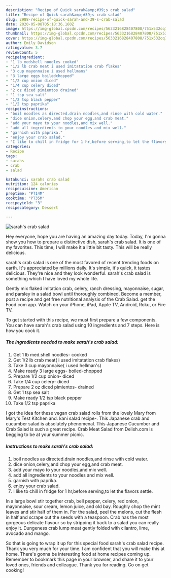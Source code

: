 ```yaml
---
description: "Recipe of Quick sarah&amp;#39;s crab salad"
title: "Recipe of Quick sarah&amp;#39;s crab salad"
slug: 2988-recipe-of-quick-sarah-and-39-s-crab-salad
date: 2020-05-08T05:18:36.160Z
image: https://img-global.cpcdn.com/recipes/5633216828407808/751x532cq70/sarahs-crab-salad-recipe-main-photo.jpg
thumbnail: https://img-global.cpcdn.com/recipes/5633216828407808/751x532cq70/sarahs-crab-salad-recipe-main-photo.jpg
cover: https://img-global.cpcdn.com/recipes/5633216828407808/751x532cq70/sarahs-crab-salad-recipe-main-photo.jpg
author: Emily Davidson
ratingvalue: 3.7
reviewcount: 5
recipeingredient:
- "1 lb medshell noodles cooked"
- "1/2 lb crab meat i used imitatation crab flakes"
- "3 cup mayonnaise i used hellmans"
- "3 large eggs boiledchopped"
- "1/2 cup onion diced"
- "1/4 cup celery diced"
- "2 oz diced pimientos drained"
- "1 tsp sea salt"
- "1/2 tsp black pepper"
- "1/2 tsp paprika"
recipeinstructions:
- "boil noodles as directed.drain noodles,and rinse with cold water."
- "dice onion,celery,and chop your egg,and crab meat."
- "add your mayo to your noodles,and mix well."
- "add all ingredients to your noodles and mix well."
- "garnish with paprika."
- "enjoy your crab salad."
- "I like to chill in fridge for 1 hr,before serving,to let the flavors settle."
categories:
- Recipe
tags:
- sarahs
- crab
- salad

katakunci: sarahs crab salad 
nutrition: 124 calories
recipecuisine: American
preptime: "PT14M"
cooktime: "PT35M"
recipeyield: "3"
recipecategory: Dessert

---
```



![sarah&#39;s crab salad](https://img-global.cpcdn.com/recipes/5633216828407808/751x532cq70/sarahs-crab-salad-recipe-main-photo.jpg)

Hey everyone, hope you are having an amazing day today. Today, I'm gonna show you how to prepare a distinctive dish, sarah&#39;s crab salad. It is one of my favorites. This time, I will make it a little bit tasty. This will be really delicious.

sarah&#39;s crab salad is one of the most favored of recent trending foods on earth. It's appreciated by millions daily. It's simple, it's quick, it tastes delicious. They're nice and they look wonderful. sarah&#39;s crab salad is something which I have loved my whole life.

Gently mix flaked imitation crab, celery, ranch dressing, mayonnaise, sugar, and parsley in a salad bowl until thoroughly combined. Become a member, post a recipe and get free nutritional analysis of the Crab Salad. get the Food.com app. Watch on your iPhone, iPad, Apple TV, Android, Roku, or Fire TV.


To get started with this recipe, we must first prepare a few components. You can have sarah&#39;s crab salad using 10 ingredients and 7 steps. Here is how you cook it.

<!--inarticleads1-->

##### The ingredients needed to make sarah&#39;s crab salad:

1. Get 1 lb med.shell noodles- cooked
1. Get 1/2 lb crab meat( i used imitatation crab flakes)
1. Take 3 cup mayonnaise( i used hellman&#39;s)
1. Make ready 3 large eggs- boiled-chopped
1. Prepare 1/2 cup onion- diced
1. Take 1/4 cup celery- diced
1. Prepare 2 oz diced pimientos- drained
1. Get 1 tsp sea salt
1. Make ready 1/2 tsp black pepper
1. Take 1/2 tsp paprika


I got the idea for these vegan crab salad rolls from the lovely Mary from Mary&#39;s Test Kitchen and. kani salad recipe-. This Japanese crab and cucumber salad is absolutely phenomenal. This Japanese Cucumber and Crab Salad is such a great recipe. Crab Meat Salad from Delish.com is begging to be at your summer picnic. 

<!--inarticleads2-->

##### Instructions to make sarah&#39;s crab salad:

1. boil noodles as directed.drain noodles,and rinse with cold water.
1. dice onion,celery,and chop your egg,and crab meat.
1. add your mayo to your noodles,and mix well.
1. add all ingredients to your noodles and mix well.
1. garnish with paprika.
1. enjoy your crab salad.
1. I like to chill in fridge for 1 hr,before serving,to let the flavors settle.


In a large bowl stir together crab, bell pepper, celery, red onion, mayonnaise, sour cream, lemon juice, and old bay. Roughly chop the mint leaves and stir half of them in. For the salad, peel the melons, cut the flesh in half and scrape out the seeds with a teaspoon. Crab has the most gorgeous delicate flavour so by stripping it back to a salad you can really enjoy it. Dungeness crab lump meat gently folded with cilantro, lime, avocado and mango. 

So that is going to wrap it up for this special food sarah&#39;s crab salad recipe. Thank you very much for your time. I am confident that you will make this at home. There's gonna be interesting food at home recipes coming up. Remember to bookmark this page in your browser, and share it to your loved ones, friends and colleague. Thank you for reading. Go on get cooking!
